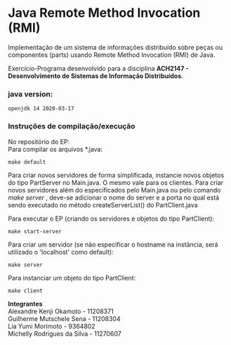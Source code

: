 # Java Remote Method Invocation (RMI)

Implementação de um sistema de informações distribuído sobre peças ou componentes (parts) usando Remote Method Invocation (RMI) de Java.

Exercício-Programa desenvolvido para a disciplina **ACH2147 - Desenvolvimento de Sistemas de Informação Distribuídos**.

### java version:
    openjdk 14 2020-03-17

### **Instruções de compilação/execução**
No repositório do EP:  
Para compilar os arquivos *.java:
```
make default
```
Para criar novos servidores de forma simplificada, instancie novos objetos do tipo PartServer no Main.java. O mesmo vale para os clientes.
Para criar novos servidores além do especificados pelo Main.java ou pelo comando *make server* , deve-se adicionar o nome do server e a porta no qual está sendo executado no método createServerList() do PartClient.java

Para executar o EP (criando os servidores e objetos do tipo PartClient):
```
make start-server
```
Para criar um servidor (se não especificar o hostname na instância, será utilizado o 'localhost' como default):
```
make server
```
Para instanciar um objeto do tipo PartClient:
```
make client
```

**Integrantes**  
Alexandre Kenji Okamoto - 11208371  
Guilherme Mutschele Sena - 11208304  
Lia Yumi Morimoto - 9364802  
Michelly Rodrigues da Silva - 11270607
